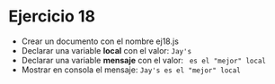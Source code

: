 # Ejercicio 18

* Crear un documento con el nombre ej18.js
* Declarar una variable **local** con el valor: `Jay's `
* Declarar una variable **mensaje** con el valor: ` es el "mejor" local`
* Mostrar en consola el mensaje: `Jay's es el "mejor" local`
